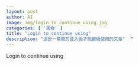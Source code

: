 ```yaml
---
layout: post
author: AI
image: img/login_to_continue_using.jpg
categories: [ '美食' ]
title: "Login to continue using"  
description: "這是一篇關於登入後才能繼續使用的文章"  "
---
```

Login to continue using